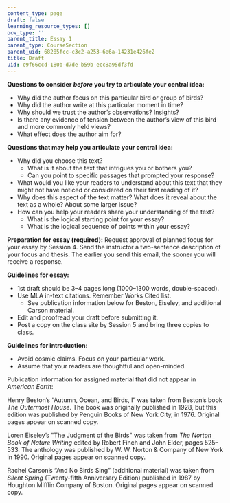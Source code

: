 ```yaml
---
content_type: page
draft: false
learning_resource_types: []
ocw_type: ''
parent_title: Essay 1
parent_type: CourseSection
parent_uid: 68285fcc-c3c2-a253-6e6a-14231e426fe2
title: Draft
uid: c9f66ccd-180b-d7de-b59b-ecc8a95df3fd
---
```

**Questions to consider** ***before*** **you try to articulate your central idea:**

- Why did the author focus on this particular bird or group of birds?
- Why did the author write at this particular moment in time?
- Why should we trust the author’s observations? Insights?
- Is there any evidence of tension between the author’s view of this bird and more commonly held views?
- What effect does the author aim for?

**Questions that may help you articulate your central idea:**

- Why did you choose this text?
    - What is it about the text that intrigues you or bothers you?
    - Can you point to specific passages that prompted your response?
- What would you like your readers to understand about this text that they might not have noticed or considered on their first reading of it?
- Why does this aspect of the text matter? What does it reveal about the text as a whole? About some larger issue?
- How can you help your readers share your understanding of the text?
    - What is the logical starting point for your essay?
    - What is the logical sequence of points within your essay?

**Preparation for essay (required):** Request approval of planned focus for your essay by Session 4. Send the instructor a two-sentence description of your focus and thesis. The earlier you send this email, the sooner you will receive a response.

**Guidelines for essay:**

- 1st draft should be 3–4 pages long (1000–1300 words, double-spaced).
- Use MLA in-text citations. Remember Works Cited list.
    - See publication information below for Beston, Eiseley, and additional Carson material.
- Edit and proofread your draft before submitting it.
- Post a copy on the class site by Session 5 and bring three copies to class.

**Guidelines for introduction:**

- Avoid cosmic claims. Focus on your particular work.
- Assume that your readers are thoughtful and open-minded.

Publication information for assigned material that did not appear in *American Earth*:

Henry Beston’s “Autumn, Ocean, and Birds, I” was taken from Beston’s book *The Outermost House*. The book was originally published in 1928, but this edition was published by Penguin Books of New York City, in 1976. Original pages appear on scanned copy.

Loren Eiseley’s "The Judgment of the Birds" was taken from *The Norton Book of Nature Writing* edited by Robert Finch and John Elder, pages 525–533. The anthology was published by W. W. Norton & Company of New York in 1990. Original pages appear on scanned copy.

Rachel Carson’s “And No Birds Sing” (additional material) was taken from *Silent Spring* (Twenty-fifth Anniversary Edition) published in 1987 by Houghton Mifflin Company of Boston. Original pages appear on scanned copy.